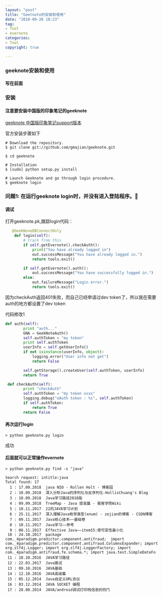 ```yaml
---
layout: "post"
title: "Geetnote的安装和使用"
date: "2018-09-20 10:23"
tag:
- Tool
- evernote
categories:
- Tool
copyright: true

---
```

### geeknote安装和使用

#### 写在前面

### 安装 

#### 注意要安装中国版的印象笔记的geeknote

[geeknote 中国版印象笔记support版本](https://github.com/gmajian/geeknote)

官方安装步骤如下
```shell
# Download the repository.
$ git clone git://github.com/gmajian/geeknote.git

$ cd geeknote

# Installation
$ [sudo] python setup.py install

# Launch Geeknote and go through login procedure.
$ geeknote login
```

### 问题1: 在运行geeknote login时，并没有进入登陆程序。

#### 调试

打开geeknote.pk,跟踪login代码：

<!--more-->
```python
   @GeekNoneDBConnectOnly
    def login(self):
        # track from this
        if self.getEvernote().checkAuth():
            print("You have already logged in")
            out.successMessage("You have already logged in.")
            return tools.exit()

        if self.getEvernote().auth():
            out.successMessage("You have successfully logged in.")
        else:
            out.failureMessage("Login error.")
            return tools.exit()
```

因为checkAuth返回401失败，而自己已经申请过dev token了，所以我在需要auth的地方都设置了dev token

代码修改1
```python
def auth(self):
        print "auth..."
        GNA = GeekNoteAuth()
        self.authToken = "my token"
        print self.authToken
        userInfo = self.getUserInfo()
        if not isinstance(userInfo, object):
            logging.error("User info not get")
            return False

        self.getStorage().createUser(self.authToken, userInfo)
        return True
```

```python
 def checkAuth(self):
        print "checkAuth"
        self.authToken = "my token xxxx"
        logging.debug("oAuth token : %s", self.authToken)
        if self.authToken:
            return True
        return False
```

#### 再次运行login

```shell
> python geeknote.py login
```
成功

#### 后面就可以正常操作evernote

```shell
> python geeknote.py find -s "java"

Search request: intitle:java
Total found: 17
  1 : 17.09.2018  java NIO - Rollen Holt - 博客园
  2 : 10.09.2018  深入分析Java的序列化与反序列化-HollisChuang's Blog
  3 : 10.09.2018  Java学习路径2018版
  4 : 09.09.2018  TreeMap - Java 提高篇 - 极客学院Wiki
  5 : 10.11.2017  22的JAVA学习计划
  6 : 25.11.2017  深入理解Java枚举类型(enum) - zejian的博客 - CSDN博客
  7 : 09.11.2017  Java核心技术——基础卷
  8 : 10.11.2017  Java学习——参考
  9 : 08.11.2017  Effective Java——item15:使可变性最小化
 10 : 24.10.2017  package com._4paradigm.predictor.component.antifraud;  import com._4paradigm.predictor.component.antifraud.ColumnsExpander; import org.slf4j.Logger; import org.slf4j.LoggerFactory; import com._4paradigm.antifraud.fe.schema.*; import java.text.SimpleDateFo
 11 : 10.10.2016  JAVA学习路径
 12 : 22.03.2017  Java面试
 13 : 09.10.2016  JAVA基础
 14 : 12.10.2016  JAVA高级篇
 15 : 05.12.2014  Java自定义URL协议
 16 : 03.12.2014  JAVA SOCKET 编程
 17 : 28.08.2014  JAVA/android调试打印栈信息的窍门
```
